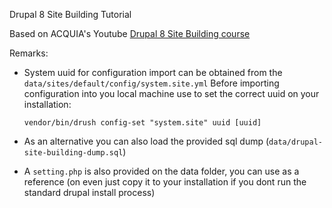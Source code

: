 Drupal 8 Site Building Tutorial

Based on ACQUIA's Youtube [Drupal 8 Site Building course](https://www.youtube.com/playlist?list=PLpVC00PAQQxGwyvUD_tYcBbLJqRC1CZ6U)

Remarks:

- System uuid for configuration import can be obtained from the `data/sites/default/config/system.site.yml`
  Before importing configuration into you local machine use to set the correct uuid on your installation:
  ```
  vendor/bin/drush config-set "system.site" uuid [uuid]
  ```

- As an alternative you can also load the provided sql dump (`data/drupal-site-building-dump.sql`)

- A `setting.php` is also provided on the data folder, you can use as a reference (on even just copy it to your installation if you dont run the standard drupal install process)